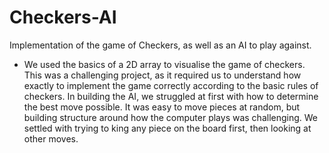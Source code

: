 # Checkers-AI
Implementation of the game of Checkers, as well as an AI to play against.
- We used the basics of a 2D array to visualise the game of checkers. This was a challenging project, as it required us to understand how exactly to implement the game correctly according to the basic rules of checkers. In building the AI, we struggled at first with how to determine the best move possible. It was easy to move pieces at random, but building structure around how the computer plays was challenging. We settled with trying to king any piece on the board first, then looking at other moves.
